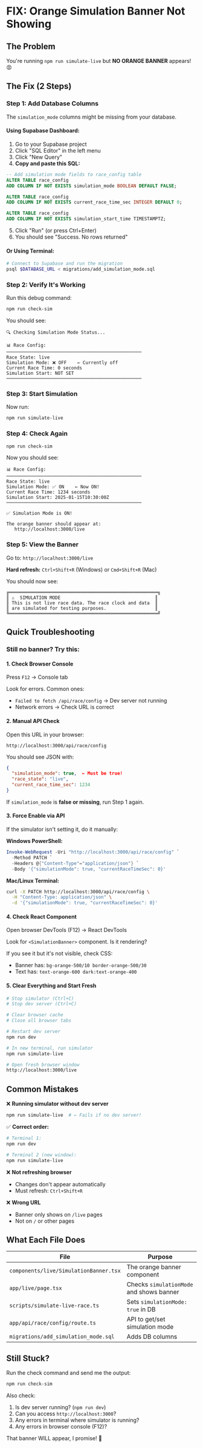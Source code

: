 # FIX: Orange Simulation Banner Not Showing

## The Problem

You're running `npm run simulate-live` but **NO ORANGE BANNER** appears! 😡

## The Fix (2 Steps)

### Step 1: Add Database Columns

The `simulation_mode` columns might be missing from your database.

#### Using Supabase Dashboard:

1. Go to your Supabase project
2. Click "SQL Editor" in the left menu
3. Click "New Query"
4. **Copy and paste this SQL:**

```sql
-- Add simulation mode fields to race_config table
ALTER TABLE race_config 
ADD COLUMN IF NOT EXISTS simulation_mode BOOLEAN DEFAULT FALSE;

ALTER TABLE race_config 
ADD COLUMN IF NOT EXISTS current_race_time_sec INTEGER DEFAULT 0;

ALTER TABLE race_config 
ADD COLUMN IF NOT EXISTS simulation_start_time TIMESTAMPTZ;
```

5. Click "Run" (or press Ctrl+Enter)
6. You should see "Success. No rows returned"

#### Or Using Terminal:

```bash
# Connect to Supabase and run the migration
psql $DATABASE_URL < migrations/add_simulation_mode.sql
```

### Step 2: Verify It's Working

Run this debug command:

```bash
npm run check-sim
```

You should see:

```
🔍 Checking Simulation Mode Status...

📊 Race Config:
──────────────────────────────────────────────────
Race State: live
Simulation Mode: ❌ OFF    ← Currently off
Current Race Time: 0 seconds
Simulation Start: NOT SET
──────────────────────────────────────────────────
```

### Step 3: Start Simulation

Now run:

```bash
npm run simulate-live
```

### Step 4: Check Again

```bash
npm run check-sim
```

Now you should see:

```
📊 Race Config:
──────────────────────────────────────────────────
Race State: live
Simulation Mode: ✅ ON    ← Now ON!
Current Race Time: 1234 seconds
Simulation Start: 2025-01-15T10:30:00Z
──────────────────────────────────────────────────

✅ Simulation Mode is ON!

The orange banner should appear at:
   http://localhost:3000/live
```

### Step 5: View the Banner

Go to: `http://localhost:3000/live`

**Hard refresh:** `Ctrl+Shift+R` (Windows) or `Cmd+Shift+R` (Mac)

You should now see:

```
╔═══════════════════════════════════════════════════════╗
║ ⚠️  SIMULATION MODE                                   ║
║ This is not live race data. The race clock and data  ║
║ are simulated for testing purposes.                  ║
╚═══════════════════════════════════════════════════════╝
```

## Quick Troubleshooting

### Still no banner? Try this:

#### 1. Check Browser Console

Press `F12` → Console tab

Look for errors. Common ones:
- `Failed to fetch /api/race/config` → Dev server not running
- Network errors → Check URL is correct

#### 2. Manual API Check

Open this URL in your browser:
```
http://localhost:3000/api/race/config
```

You should see JSON with:
```json
{
  "simulation_mode": true,  ← Must be true!
  "race_state": "live",
  "current_race_time_sec": 1234
}
```

If `simulation_mode` is **false or missing**, run Step 1 again.

#### 3. Force Enable via API

If the simulator isn't setting it, do it manually:

**Windows PowerShell:**
```powershell
Invoke-WebRequest -Uri "http://localhost:3000/api/race/config" `
  -Method PATCH `
  -Headers @{"Content-Type"="application/json"} `
  -Body '{"simulationMode": true, "currentRaceTimeSec": 0}'
```

**Mac/Linux Terminal:**
```bash
curl -X PATCH http://localhost:3000/api/race/config \
  -H "Content-Type: application/json" \
  -d '{"simulationMode": true, "currentRaceTimeSec": 0}'
```

#### 4. Check React Component

Open browser DevTools (F12) → React DevTools

Look for `<SimulationBanner>` component. Is it rendering?

If you see it but it's not visible, check CSS:
- Banner has: `bg-orange-500/10 border-orange-500/30`
- Text has: `text-orange-600 dark:text-orange-400`

#### 5. Clear Everything and Start Fresh

```bash
# Stop simulator (Ctrl+C)
# Stop dev server (Ctrl+C)

# Clear browser cache
# Close all browser tabs

# Restart dev server
npm run dev

# In new terminal, run simulator
npm run simulate-live

# Open fresh browser window
http://localhost:3000/live
```

## Common Mistakes

❌ **Running simulator without dev server**
```bash
npm run simulate-live  # ← Fails if no dev server!
```

✅ **Correct order:**
```bash
# Terminal 1:
npm run dev

# Terminal 2 (new window):
npm run simulate-live
```

❌ **Not refreshing browser**
- Changes don't appear automatically
- Must refresh: `Ctrl+Shift+R`

❌ **Wrong URL**
- Banner only shows on `/live` pages
- Not on `/` or other pages

## What Each File Does

| File | Purpose |
|------|---------|
| `components/live/SimulationBanner.tsx` | The orange banner component |
| `app/live/page.tsx` | Checks `simulationMode` and shows banner |
| `scripts/simulate-live-race.ts` | Sets `simulationMode: true` in DB |
| `app/api/race/config/route.ts` | API to get/set simulation mode |
| `migrations/add_simulation_mode.sql` | Adds DB columns |

## Still Stuck?

Run the check command and send me the output:

```bash
npm run check-sim
```

Also check:
1. Is dev server running? (`npm run dev`)
2. Can you access `http://localhost:3000`?
3. Any errors in terminal where simulator is running?
4. Any errors in browser console (F12)?

That banner WILL appear, I promise! 🎯




